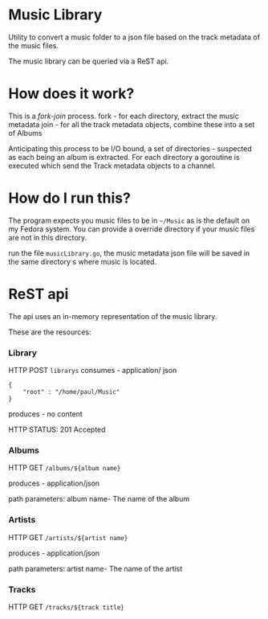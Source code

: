 # Music Library

Utility to convert a music folder to a json file based on the track metadata of the music files.

The music library can be queried via a ReST api.

# How does it work?
This is a *fork-join* process.
fork - for each directory, extract the music metadata
join - for all the track metadata objects, combine these into a set of Albums

Anticipating this process to be I/O bound, a set of directories - suspected as each being an album is extracted.
For each directory a goroutine is executed which send the Track metadata objects to a channel.

# How do I run this?

The program expects you music files to be in `~/Music` as is the default on my Fedora system.  You can provide a override directory if your music files are not in this directory.

run the file `musicLibrary.go`, the music metadata json file will be saved in the same directory s where music is located.

# ReST api

The api uses an in-memory representation of the music library.

These are the resources:

### Library

HTTP POST `librarys`
consumes - application/ json
```
{
    "root" : "/home/paul/Music"
}
```

produces - no content

HTTP STATUS: 201 Accepted

### Albums
HTTP GET `/albums/${album name}`

produces - application/json

path parameters: album name- The name of the album

### Artists
HTTP GET `/artists/${artist name}`

produces - application/json

path parameters: artist name- The name of the artist

### Tracks
HTTP GET `/tracks/${track title}`
